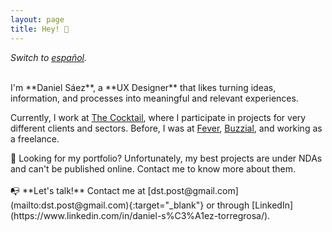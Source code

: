 ```yaml
---
layout: page
title: Hey! 👋
---
```



*Switch to [español](https://danielszt.github.io/).*

<br>
I'm **Daniel Sáez**, a **UX Designer** that likes turning ideas, information, and processes into meaningful and relevant experiences.


Currently, I work at [The Cocktail](https://the-cocktail.com/en), where I participate in projects for very different clients and sectors. Before, I was at [Fever](https://feverup.com/), [Buzzial](https://buzzial.com/), and working as a freelance.
<br>
<div class="message">
  💼 Looking for my portfolio? Unfortunately, my best projects are under NDAs and can't be published online. Contact me to know more about them.
</div>

<br>
📭 **Let's talk!** Contact me at [dst.post@gmail.com](mailto:dst.post@gmail.com){:target="_blank"} or through [LinkedIn](https://www.linkedin.com/in/daniel-s%C3%A1ez-torregrosa/).


